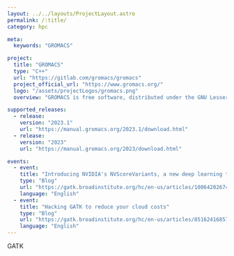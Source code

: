 ```yaml
---
layout: ../../layouts/ProjectLayout.astro
permalink: /:title/
category: hpc

meta:
  keywords: "GROMACS"

project:
  title: "GROMACS"
  type: "C++"
  url: "https://gitlab.com/gromacs/gromacs"
  project_official_url: "https://www.gromacs.org/"
  logo: "/assets/projectLogos/gromacs.png"
  overview: "GROMACS is free software, distributed under the GNU Lesser General Public License, version 2.1 However, scientific software is a little special compared to most other programs. Both you, we, and all other GROMACS users depend on the quality of the code, and when we find bugs (every piece of software has them) it is crucial that we can correct it and say that it was fixed in version X of the file or package release. For the same reason, it is important that you can reproduce other people's result from a certain GROMACS version."

supported_releases:
  - release:
    version: "2023.1"
    url: "https://manual.gromacs.org/2023.1/download.html"
  - release:
    version: "2023"
    url: "https://manual.gromacs.org/2023/download.html"

events:
  - event:
    title: "Introducing NVIDIA's NVScoreVariants, a new deep learning tool for filtering variants"
    type: "Blog"
    url: "https://gatk.broadinstitute.org/hc/en-us/articles/10064202674971-Introducing-NVIDIA-s-NVScoreVariants-a-new-deep-learning-tool-for-filtering-variants-"
    language: "English"
  - event:
    title: "Hacking GATK to reduce your cloud costs"
    type: "Blog"
    url: "https://gatk.broadinstitute.org/hc/en-us/articles/8516241685787-Hacking-GATK-to-reduce-your-cloud-costs"
    language: "English"
---
```


<p>GATK</p>

